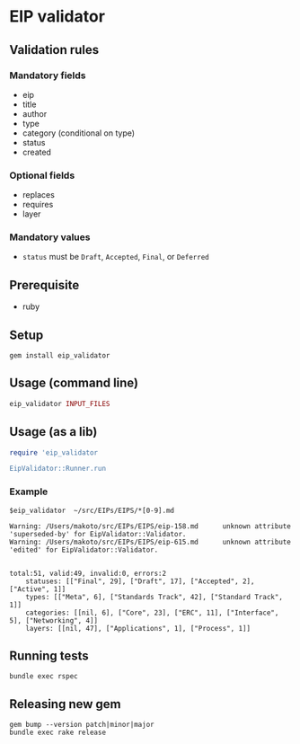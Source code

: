 # EIP validator

## Validation rules

### Mandatory fields

- eip
- title
- author
- type
- category (conditional on type)
- status
- created

### Optional fields

- replaces
- requires
- layer

### Mandatory values

- `status` must be `Draft`, `Accepted`, `Final`, or `Deferred`

## Prerequisite

- ruby

## Setup

```
gem install eip_validator
```

## Usage (command line)

```ruby
eip_validator INPUT_FILES
```

## Usage (as a lib)

```ruby
require 'eip_validator

EipValidator::Runner.run 
```

### Example

```
$eip_validator  ~/src/EIPs/EIPS/*[0-9].md

Warning: /Users/makoto/src/EIPs/EIPS/eip-158.md 	 unknown attribute 'superseded-by' for EipValidator::Validator.
Warning: /Users/makoto/src/EIPs/EIPS/eip-615.md 	 unknown attribute 'edited' for EipValidator::Validator.


total:51, valid:49, invalid:0, errors:2
	statuses: [["Final", 29], ["Draft", 17], ["Accepted", 2], ["Active", 1]]
	types: [["Meta", 6], ["Standards Track", 42], ["Standard Track", 1]]
	categories: [[nil, 6], ["Core", 23], ["ERC", 11], ["Interface", 5], ["Networking", 4]]
	layers: [[nil, 47], ["Applications", 1], ["Process", 1]]

```

## Running tests

```
bundle exec rspec
```

## Releasing new gem

```
gem bump --version patch|minor|major
bundle exec rake release
```